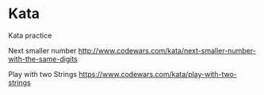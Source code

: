 # Kata
Kata practice

Next smaller number
http://www.codewars.com/kata/next-smaller-number-with-the-same-digits

Play with two Strings
https://www.codewars.com/kata/play-with-two-strings

